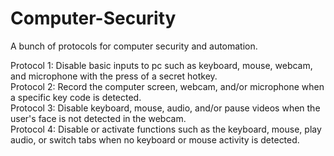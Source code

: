 # Computer-Security
A bunch of protocols for computer security and automation.

Protocol 1: Disable basic inputs to pc such as keyboard, mouse, webcam, and microphone with the press of a secret hotkey.  
Protocol 2: Record the computer screen, webcam, and/or microphone when a specific key code is detected.  
Protocol 3: Disable keyboard, mouse, audio, and/or pause videos when the user's face is not detected in the webcam.  
Protocol 4: Disable or activate functions such as the keyboard, mouse, play audio, or switch tabs when no keyboard or mouse activity is detected.
